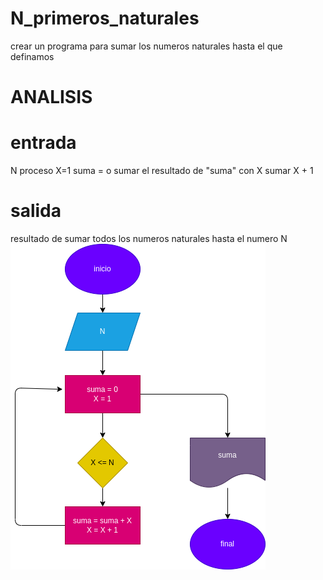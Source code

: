 # N_primeros_naturales
crear un programa para sumar los numeros naturales hasta el que definamos

# ANALISIS
# entrada
N
proceso
X=1
suma = o
sumar el resultado de "suma" con X
sumar X + 1
# salida
resultado de sumar todos los numeros naturales hasta el numero N
![diagrama de flujo](diagrama.png "diagrama de flujo")
